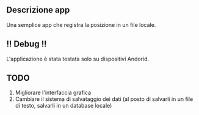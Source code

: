 ## Descrizione app
Una semplice app che registra la posizione in un file locale. 

## !! Debug !! 
L'applicazione è stata testata solo su dispositivi Andorid.

## TODO
1. Migliorare l'interfaccia grafica 
2. Cambiare il sistema di salvataggio dei dati (al posto di salvarli in un file di testo, salvarli in un database locale)
